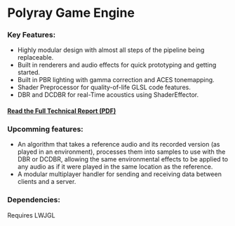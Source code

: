 # Polyray Game Engine

### Key Features:
* Highly modular design with almost all steps of the pipeline being replaceable.
* Built in renderers and audio effects for quick prototyping and getting started.
* Built in PBR lighting with gamma correction and ACES tonemapping.
* Shader Preprocessor for quality-of-life GLSL code features.
* DBR and DCDBR for real-Time acoustics using ShaderEffector.

#### **[Read the Full Technical Report (PDF)](https://givejavaachance.github.io/PolyrayGameEngine/Polyray%20Game%20Engine%20Report.pdf)**

### Upcomming features:
* An algorithm that takes a reference audio and its recorded version (as played in an environment), processes them into samples to use with the DBR or DCDBR, allowing the same environmental effects to be applied to any audio as if it were played in the same location as the reference.
* A modular multiplayer handler for sending and receiving data between clients and a server.

### Dependencies:
Requires LWJGL
